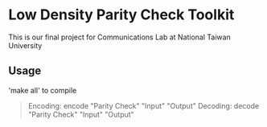 # Low Density Parity Check Toolkit
This is our final project for Communications Lab at National Taiwan University


## Usage
'make all' to compile

> Encoding:
> encode "Parity Check" "Input" "Output"
> Decoding:
> decode "Parity Check" "Input" "Output"
